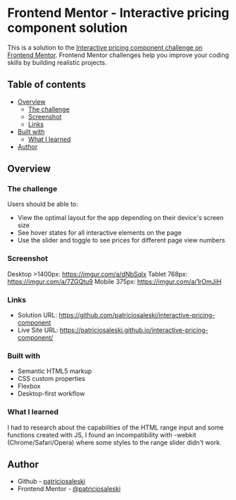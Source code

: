 # Frontend Mentor - Interactive pricing component solution

This is a solution to the [Interactive pricing component challenge on Frontend Mentor](https://www.frontendmentor.io/challenges/interactive-pricing-component-t0m8PIyY8/hub/interactive-pricing-component-7iUohDple0). Frontend Mentor challenges help you improve your coding skills by building realistic projects. 

## Table of contents

- [Overview](#overview)
  - [The challenge](#the-challenge)
  - [Screenshot](#screenshot)
  - [Links](#links)
- [Built with](#built-with)
  - [What I learned](#what-i-learned)
- [Author](#author)


## Overview

### The challenge

Users should be able to:

- View the optimal layout for the app depending on their device's screen size
- See hover states for all interactive elements on the page
- Use the slider and toggle to see prices for different page view numbers

### Screenshot

Desktop >1400px: https://imgur.com/a/dNbSqlx
Tablet 768px: https://imgur.com/a/7ZGQtu9
Mobile 375px: https://imgur.com/a/1rOmJiH

### Links

- Solution URL: https://github.com/patriciosaleski/interactive-pricing-component
- Live Site URL: https://patriciosaleski.github.io/interactive-pricing-component/

### Built with

- Semantic HTML5 markup
- CSS custom properties
- Flexbox
- Desktop-first workflow


### What I learned

I had to research about the capabilities of the HTML range input and some functions 
created with JS, I found an incompatibility with -webkit (Chrome/Safari/Opera) where
some styles to the range slider didn't work. 

## Author

- Github - [patriciosaleski](https://github.com/patriciosaleski)
- Frontend Mentor - [@patriciosaleski](https://www.frontendmentor.io/profile/patriciosaleski)